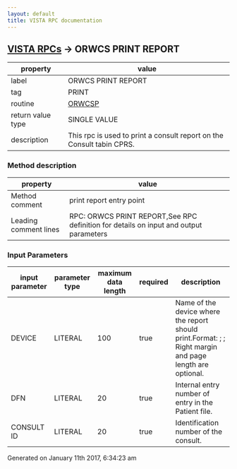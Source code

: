 ```yaml
---
layout: default
title: VISTA RPC documentation
---
```




## [VISTA RPCs](TableOfContent.md) &#8594; ORWCS PRINT REPORT 

 property | value 
--- | --- 
 label | ORWCS PRINT REPORT
 tag | PRINT
 routine | [ORWCSP](http://code.osehra.org/dox/Routine_ORWCSP_source.html)
 return value type | SINGLE VALUE
 description | This rpc is used to print a consult report on the Consult tabin CPRS.


### Method description

 property | value 
--- | --- 
 Method comment | print report entry point
 Leading comment lines | RPC: ORWCS PRINT REPORT,See RPC definition for details on input and output parameters

### Input Parameters

| input parameter | parameter type | maximum data length | required | description | 
| --- | --- | --- | --- | --- | 
| DEVICE | LITERAL | 100 | true | Name of the device where the report should print.Format: <device name> ; <right margin> ; <page length>Right margin and page length are optional. | 
| DFN | LITERAL | 20 | true | Internal entry number of entry in the Patient file. | 
| CONSULT ID | LITERAL | 20 | true | Identification number of the consult. | 




Generated on January 11th 2017, 6:34:23 am